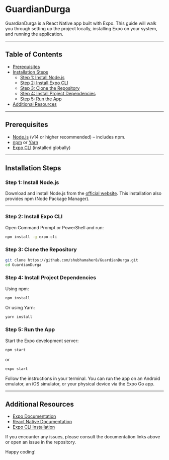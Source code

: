 # GuardianDurga

GuardianDurga is a React Native app built with Expo. This guide will walk you through setting up the project locally, installing Expo on your system, and running the application.

---

## Table of Contents

- [Prerequisites](#prerequisites)
- [Installation Steps](#installation-steps)
  - [Step 1: Install Node.js](#step-1-install-nodejs)
  - [Step 2: Install Expo CLI](#step-2-install-expo-cli)
  - [Step 3: Clone the Repository](#step-3-clone-the-repository)
  - [Step 4: Install Project Dependencies](#step-4-install-project-dependencies)
  - [Step 5: Run the App](#step-5-run-the-app)
- [Additional Resources](#additional-resources)

---

## Prerequisites

- [Node.js](https://nodejs.org/en/) (v14 or higher recommended) – includes npm.
- [npm](https://www.npmjs.com/) or [Yarn](https://yarnpkg.com/)
- [Expo CLI](https://docs.expo.dev/workflow/expo-cli/) (installed globally)

---

## Installation Steps

### Step 1: Install Node.js

Download and install Node.js from the [official website](https://nodejs.org/en/). This installation also provides npm (Node Package Manager).

---

### Step 2: Install Expo CLI

Open Command Prompt or PowerShell and run:

```bash
npm install -g expo-cli
```

### Step 3: Clone the Repository

```bash
git clone https://github.com/shubhamaher8/GuardianDurga.git
cd GuardianDurga
```

### Step 4: Install Project Dependencies

Using npm:

```bash
npm install
```

Or using Yarn:

```bash
yarn install
```

### Step 5: Run the App

Start the Expo development server:

```bash
npm start
```
or

```bash
expo start
```

Follow the instructions in your terminal. You can run the app on an Android emulator, an iOS simulator, or your physical device via the Expo Go app.

---

## Additional Resources

- [Expo Documentation](https://docs.expo.dev/)
- [React Native Documentation](https://reactnative.dev/docs/getting-started)
- [Expo CLI Installation](https://docs.expo.dev/get-started/installation/)

If you encounter any issues, please consult the documentation links above or open an issue in the repository.

Happy coding!
